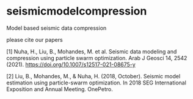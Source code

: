 # seismicmodelcompression
Model based seismic data compression

please cite our papers

[1] Nuha, H., Liu, B., Mohandes, M. et al. Seismic data modeling and compression using particle swarm optimization. Arab J Geosci 14, 2542 (2021). https://doi.org/10.1007/s12517-021-08675-y

[2] Liu, B., Mohandes, M., & Nuha, H. (2018, October). Seismic model estimation using particle-swarm optimization. In 2018 SEG International Exposition and Annual Meeting. OnePetro.
